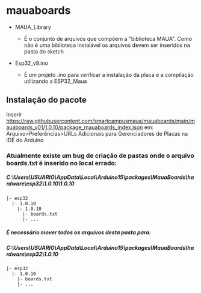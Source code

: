 # mauaboards

- MAUA_Library
  - É o conjunto de arquivos que compõem a "biblioteca MAUA". Como não é uma biblioteca instalável os arquivos devem ser inseridos na pasta do sketch 

- Esp32_v9.ino
  - É um projeto .ino para verificar a instalação da placa e a compilação utilizando a ESP32_Maua

## Instalação do pacote
Inserir https://raw.githubusercontent.com/smartcampusmaua/mauaboards/main/mauaboards_v01/1.0.10/package_mauaboards_index.json em: Arquivo>Preferências>URLs Adicionais para Gerenciadores de Placas na IDE do Arduino

### Atualmente existe um bug de criação de pastas onde o arquivo boards.txt é inserido no local errado:
##### C:\Users\USUARIO\AppData\Local\Arduino15\packages\MauaBoards\hardware\esp32\1.0.10\1.0.10
  ```
  |- esp32
    |- 1.0.10
      |- 1.0.10
        |- boards.txt
        |- ...
  ```
    
##### É necessário mover todos os arquivos desta pasta para:
##### C:\Users\USUARIO\AppData\Local\Arduino15\packages\MauaBoards\hardware\esp32\1.0.10
  ```
  |- esp32
    |- 1.0.10
      |- boards.txt
      |- ...
  ```
